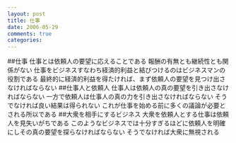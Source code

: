 ```yaml
---
layout: post
title: 仕事
date: 2006-05-29
comments: true
categories:
---
```


##仕事
仕事とは依頼人の要望に応えることである
報酬の有無とも継続性とも関係がない
仕事をビジネスすなわち経済的利益と結びつけるのはビジネスマンの役割である
最終的に経済的利益を得たければ、まず依頼人の要望を見つけ出さなければならない
##仕事人と依頼人
仕事人は依頼人の真の要望を引き出さなければならない
一方で依頼人は仕事人の真の力を引き出さなければならない
そうでなければ良い結果は得られない
これが仕事を始める前に多くの議論が必要とされる所以である
##大衆を相手にするビジネス
大衆を依頼人とする仕事は依頼人を見失いがちである
このようなビジネスでは十分すぎるほどに依頼人を明確にしその真の要望を探らなければならない
そうでなければ大衆に無視される